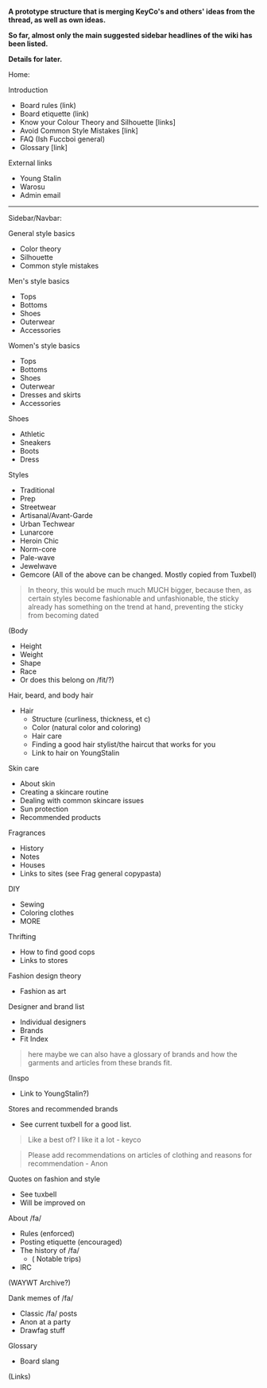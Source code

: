**A prototype structure that is merging KeyCo's and others' ideas from the thread, as well as own ideas.**

**So far, almost only the main suggested sidebar headlines of the wiki has been listed.**

**Details for later.**

Home:

Introduction
- Board rules (link)
- Board etiquette (link)
- Know your Colour Theory and Silhouette [links]
- Avoid Common Style Mistakes [link]
- FAQ (Ish Fuccboi general)
- Glossary [link]

External links
- Young Stalin
- Warosu
- Admin email

---
Sidebar/Navbar:

General style basics
- Color theory
- Silhouette
- Common style mistakes

Men's style basics
- Tops
- Bottoms
- Shoes
- Outerwear
- Accessories

Women's style basics
- Tops
- Bottoms
- Shoes
- Outerwear
- Dresses and skirts
- Accessories

Shoes
- Athletic
- Sneakers
- Boots
- Dress

Styles
- Traditional
- Prep
- Streetwear
- Artisanal/Avant-Garde
- Urban Techwear
- Lunarcore
- Heroin Chic
- Norm-core
- Pale-wave
- Jewelwave
- Gemcore
(All of the above can be changed. Mostly copied from Tuxbell)

> In theory, this would be much much MUCH bigger, because then, as certain styles become fashionable and unfashionable, the sticky already has something on the trend at hand, preventing the sticky from becoming dated

(Body
- Height
- Weight
- Shape
- Race
- Or does this belong on /fit/?)

Hair, beard, and body hair
- Hair
  - Structure (curliness, thickness, et c)
  - Color (natural color and coloring)
  - Hair care
  - Finding a good hair stylist/the haircut that works for you
  - Link to hair on YoungStalin

Skin care
- About skin
- Creating a skincare routine
- Dealing with common skincare issues 
- Sun protection
- Recommended products

Fragrances
- History
- Notes
- Houses
- Links to sites (see Frag general copypasta)

DIY
- Sewing
- Coloring clothes
- MORE

Thrifting
- How to find good cops
- Links to stores

Fashion design theory
- Fashion as art

Designer and brand list
- Individual designers
- Brands
- Fit Index

> here maybe we can also have a glossary of brands and how the garments and articles from these brands fit.

(Inspo
- Link to YoungStalin?)

Stores and recommended brands
- See current tuxbell for a good list.

> Like a best of? I like it a lot - keyco

> Please add recommendations on articles of clothing and reasons for recommendation - Anon

Quotes on fashion and style
- See tuxbell
- Will be improved on

About /fa/
- Rules (enforced)
- Posting etiquette (encouraged)
- The history of /fa/
   - ( Notable trips)
- IRC


(WAYWT Archive?)

Dank memes of /fa/
- Classic /fa/ posts
- Anon at a party
- Drawfag stuff

Glossary
- Board slang

(Links)






